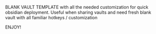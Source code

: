 
BLANK VAULT TEMPLATE
with all the needed customization for quick obsidian deployment.
Useful when sharing vaults and need fresh blank vault with all familiar hotkeys / customization

ENJOY!



